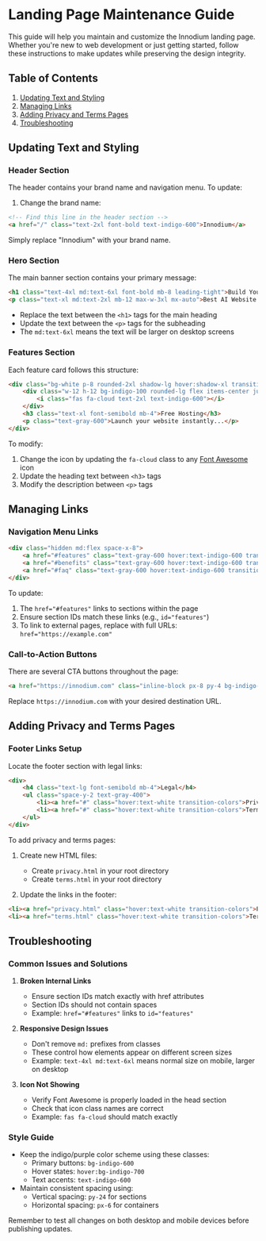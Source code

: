 # Landing Page Maintenance Guide

This guide will help you maintain and customize the Innodium landing page. Whether you're new to web development or just getting started, follow these instructions to make updates while preserving the design integrity.

## Table of Contents
1. [Updating Text and Styling](#updating-text-and-styling)
2. [Managing Links](#managing-links)
3. [Adding Privacy and Terms Pages](#adding-privacy-and-terms-pages)
4. [Troubleshooting](#troubleshooting)

## Updating Text and Styling

### Header Section
The header contains your brand name and navigation menu. To update:

1. Change the brand name:
```html
<!-- Find this line in the header section -->
<a href="/" class="text-2xl font-bold text-indigo-600">Innodium</a>
```
Simply replace "Innodium" with your brand name.

### Hero Section
The main banner section contains your primary message:
```html
<h1 class="text-4xl md:text-6xl font-bold mb-8 leading-tight">Build Your Website in Minutes, Not Days</h1>
<p class="text-xl md:text-2xl mb-12 max-w-3xl mx-auto">Best AI Website Builder, No Code Required</p>
```
- Replace the text between the `<h1>` tags for the main heading
- Update the text between the `<p>` tags for the subheading
- The `md:text-6xl` means the text will be larger on desktop screens

### Features Section
Each feature card follows this structure:
```html
<div class="bg-white p-8 rounded-2xl shadow-lg hover:shadow-xl transition-shadow duration-300">
    <div class="w-12 h-12 bg-indigo-100 rounded-lg flex items-center justify-center mb-6">
        <i class="fas fa-cloud text-2xl text-indigo-600"></i>
    </div>
    <h3 class="text-xl font-semibold mb-4">Free Hosting</h3>
    <p class="text-gray-600">Launch your website instantly...</p>
</div>
```
To modify:
1. Change the icon by updating the `fa-cloud` class to any [Font Awesome](https://fontawesome.com/icons) icon
2. Update the heading text between `<h3>` tags
3. Modify the description between `<p>` tags

## Managing Links

### Navigation Menu Links
```html
<div class="hidden md:flex space-x-8">
    <a href="#features" class="text-gray-600 hover:text-indigo-600 transition-colors">Features</a>
    <a href="#benefits" class="text-gray-600 hover:text-indigo-600 transition-colors">Benefits</a>
    <a href="#faq" class="text-gray-600 hover:text-indigo-600 transition-colors">FAQ</a>
</div>
```
To update:
1. The `href="#features"` links to sections within the page
2. Ensure section IDs match these links (e.g., `id="features"`)
3. To link to external pages, replace with full URLs: `href="https://example.com"`

### Call-to-Action Buttons
There are several CTA buttons throughout the page:
```html
<a href="https://innodium.com" class="inline-block px-8 py-4 bg-indigo-600 text-white rounded-full">
```
Replace `https://innodium.com` with your desired destination URL.

## Adding Privacy and Terms Pages

### Footer Links Setup
Locate the footer section with legal links:
```html
<div>
    <h4 class="text-lg font-semibold mb-4">Legal</h4>
    <ul class="space-y-2 text-gray-400">
        <li><a href="#" class="hover:text-white transition-colors">Privacy Policy</a></li>
        <li><a href="#" class="hover:text-white transition-colors">Terms of Service</a></li>
    </ul>
</div>
```

To add privacy and terms pages:

1. Create new HTML files:
   - Create `privacy.html` in your root directory
   - Create `terms.html` in your root directory

2. Update the links in the footer:
```html
<li><a href="privacy.html" class="hover:text-white transition-colors">Privacy Policy</a></li>
<li><a href="terms.html" class="hover:text-white transition-colors">Terms of Service</a></li>
```

## Troubleshooting

### Common Issues and Solutions

1. **Broken Internal Links**
   - Ensure section IDs match exactly with href attributes
   - Section IDs should not contain spaces
   - Example: `href="#features"` links to `id="features"`

2. **Responsive Design Issues**
   - Don't remove `md:` prefixes from classes
   - These control how elements appear on different screen sizes
   - Example: `text-4xl md:text-6xl` means normal size on mobile, larger on desktop

3. **Icon Not Showing**
   - Verify Font Awesome is properly loaded in the head section
   - Check that icon class names are correct
   - Example: `fas fa-cloud` should match exactly

### Style Guide
- Keep the indigo/purple color scheme using these classes:
  - Primary buttons: `bg-indigo-600`
  - Hover states: `hover:bg-indigo-700`
  - Text accents: `text-indigo-600`
- Maintain consistent spacing using:
  - Vertical spacing: `py-24` for sections
  - Horizontal spacing: `px-6` for containers

Remember to test all changes on both desktop and mobile devices before publishing updates.